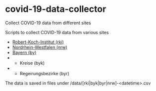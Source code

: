 # covid-19-data-collector
Collect COVID-19 data from different sites

Scripts to collect COVID-19 data from various sites

* [Robert-Koch-Institut (rki)](https://www.rki.de/DE/Content/InfAZ/N/Neuartiges_Coronavirus/Fallzahlen.html)
* [Nordrhein-Westfalen (nrw)](https://www.mags.nrw/coronavirus-fallzahlen-nrw)
* [Bayern (by)](https://www.lgl.bayern.de/gesundheit/infektionsschutz/infektionskrankheiten_a_z/coronavirus/karte_coronavirus/index.htm) 
* * Kreise (byk)
* * Regeirungsbezirke (byr)

The data is saved in files under /data/[rki|byk|byr|nrw]-\<datetime\>.csv